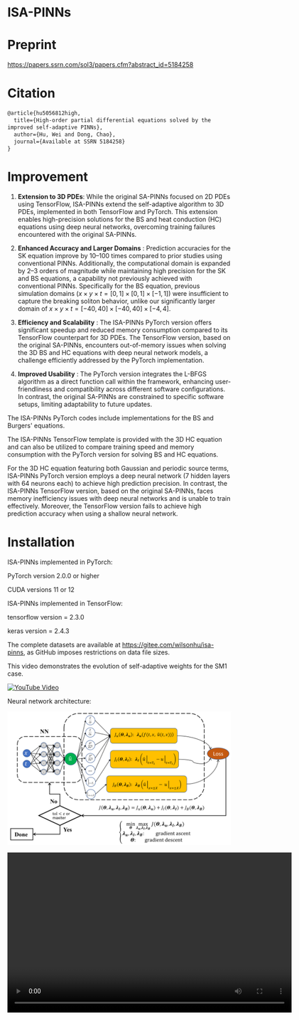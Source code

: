 # ISA-PINNs

# Preprint

https://papers.ssrn.com/sol3/papers.cfm?abstract_id=5184258

# Citation

    @article{hu5056812high,
      title={High-order partial differential equations solved by the improved self-adaptive PINNs},
      author={Hu, Wei and Dong, Chao},
      journal={Available at SSRN 5184258}
    }

# Improvement

1.  **Extension to 3D PDEs**: While the original SA-PINNs focused on 2D PDEs using TensorFlow, ISA-PINNs extend the self-adaptive algorithm to 3D PDEs, implemented in both TensorFlow and PyTorch.
This extension enables high-precision solutions for the BS and heat conduction (HC) equations using deep neural networks, overcoming training failures encountered with the original SA-PINNs.

2.  **Enhanced Accuracy and Larger Domains** : Prediction accuracies for the SK equation improve by $10$–$100$ times compared to prior studies using conventional PINNs.
Additionally, the computational domain is expanded by 2–3 orders of magnitude while maintaining high precision for the SK and BS equations, a capability not previously achieved with conventional PINNs.
Specifically for the BS equation, previous simulation domains ($x\times y\times t = [0,1]\times [0,1] \times [-1,1]$) were insufficient to capture the breaking soliton behavior, unlike our significantly larger domain of $x\times y\times t = [-40, 40]\times [-40, 40] \times [-4,4]$.

3.  **Efficiency and Scalability** : The ISA-PINNs PyTorch version offers significant speedup and reduced memory consumption compared to its TensorFlow counterpart for 3D PDEs.
The TensorFlow version, based on the original SA-PINNs, encounters out-of-memory issues when solving the 3D BS and HC equations with deep neural network models, a challenge efficiently addressed by the PyTorch implementation.

4.  **Improved Usability** : The PyTorch version integrates the L-BFGS algorithm as a direct function call within the framework, enhancing user-friendliness and compatibility across different software configurations.
In contrast, the original SA-PINNs are constrained to specific software setups, limiting adaptability to future updates.


The ISA-PINNs PyTorch codes include implementations for the BS and Burgers' equations.

The ISA-PINNs TensorFlow template is provided with the 3D HC equation and can also be utilized to compare training speed and memory consumption with the PyTorch version for solving BS and HC equations.

For the 3D HC equation featuring both Gaussian and periodic source terms, ISA-PINNs PyTorch version employs a deep neural network (7 hidden layers with 64 neurons each) to achieve high prediction precision.
In contrast, the ISA-PINNs TensorFlow version, based on the original SA-PINNs, faces memory inefficiency issues with deep neural networks and is unable to train effectively.
Moreover, the TensorFlow version fails to achieve high prediction accuracy when using a shallow neural network.

# Installation
ISA-PINNs implemented in PyTorch:

PyTorch version 2.0.0 or higher

CUDA versions 11 or 12

ISA-PINNs implemented in TensorFlow:

tensorflow version = 2.3.0

keras version = 2.4.3

The complete datasets are available at https://gitee.com/wilsonhu/isa-pinns, as GitHub imposes restrictions on data file sizes.

This video demonstrates the evolution of self-adaptive weights for the SM1 case.

[![YouTube Video](https://img.youtube.com/vi/qhd4ZoRVv5c/0.jpg)](https://www.youtube.com/watch?v=S9OBgS5tkms&ab_channel=WayHard)

Neural network architecture:

![Example Image](https://github.com/whufirst/ISA-PINNs/raw/main/isa-pinns.png)

<!-- https://github.com/whufirst/ISA-PINNs/raw/refs/heads/main/sa-sm1-animation.mp4 -->
<!-- https://gitee.com/wilsonhu/isa-pinns/raw/master/sa-sm1-animation.mp4 -->

<video width="640" height="360" controls>
  <source src="https://github.com/whufirst/ISA-PINNs/raw/refs/heads/main/sa-sm1-animation.mp4" type="video/mp4">
  Your browser does not support the video tag.
</video>


